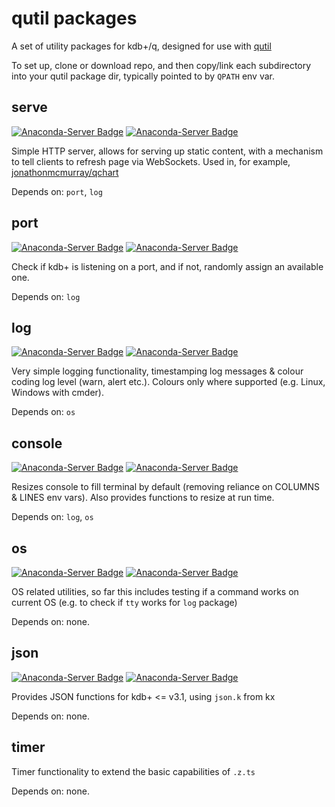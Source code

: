 # qutil packages

A set of utility packages for kdb+/q, designed for use with [qutil](https://github.com/nugend/qutil)

To set up, clone or download repo, and then copy/link each subdirectory into
your qutil package dir, typically pointed to by `QPATH` env var.

## serve

[![Anaconda-Server Badge](https://anaconda.org/jmcmurray/serve/badges/version.svg)](https://anaconda.org/jmcmurray/serve)
[![Anaconda-Server Badge](https://anaconda.org/jmcmurray/serve/badges/downloads.svg)](https://anaconda.org/jmcmurray/serve)

Simple HTTP server, allows for serving up static content, with a mechanism to
tell clients to refresh page via WebSockets. Used in, for example,
[jonathonmcmurray/qchart](https://github.com/jonathonmcmurray/qchart)

Depends on: `port`, `log`

## port

[![Anaconda-Server Badge](https://anaconda.org/jmcmurray/port/badges/version.svg)](https://anaconda.org/jmcmurray/port)
[![Anaconda-Server Badge](https://anaconda.org/jmcmurray/port/badges/downloads.svg)](https://anaconda.org/jmcmurray/port)

Check if kdb+ is listening on a port, and if not, randomly assign an available
one. 

Depends on: `log`

## log

[![Anaconda-Server Badge](https://anaconda.org/jmcmurray/log/badges/version.svg)](https://anaconda.org/jmcmurray/log)
[![Anaconda-Server Badge](https://anaconda.org/jmcmurray/log/badges/downloads.svg)](https://anaconda.org/jmcmurray/log)

Very simple logging functionality, timestamping log messages & colour coding
log level (warn, alert etc.). Colours only where supported (e.g. Linux, Windows
with cmder).

Depends on: `os`

## console

[![Anaconda-Server Badge](https://anaconda.org/jmcmurray/console/badges/version.svg)](https://anaconda.org/jmcmurray/console)
[![Anaconda-Server Badge](https://anaconda.org/jmcmurray/console/badges/downloads.svg)](https://anaconda.org/jmcmurray/console)

Resizes console to fill terminal by default (removing reliance on COLUMNS &
LINES env vars). Also provides functions to resize at run time.

Depends on: `log`, `os`

## os

[![Anaconda-Server Badge](https://anaconda.org/jmcmurray/os/badges/version.svg)](https://anaconda.org/jmcmurray/os)
[![Anaconda-Server Badge](https://anaconda.org/jmcmurray/os/badges/downloads.svg)](https://anaconda.org/jmcmurray/os)

OS related utilities, so far this includes testing if a command works on
current OS (e.g. to check if `tty` works for `log` package)

Depends on: none.

## json

[![Anaconda-Server Badge](https://anaconda.org/jmcmurray/json/badges/version.svg)](https://anaconda.org/jmcmurray/json)
[![Anaconda-Server Badge](https://anaconda.org/jmcmurray/json/badges/downloads.svg)](https://anaconda.org/jmcmurray/json)

Provides JSON functions for kdb+ <= v3.1, using `json.k` from kx

Depends on: none.

## timer

Timer functionality to extend the basic capabilities of `.z.ts`

Depends on: none.
